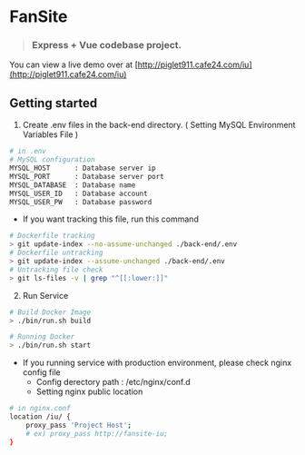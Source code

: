 # FanSite
> ### Express + Vue codebase project.

You can view a live demo over at [http://piglet911.cafe24.com/iu](http://piglet911.cafe24.com/iu)

## Getting started

1. Create .env files in the back-end directory. ( Setting MySQL Environment Variables File )

```bash
# in .env
# MySQL configuration
MYSQL_HOST      : Database server ip
MYSQL_PORT      : Database server port
MYSQL_DATABASE  : Database name
MYSQL_USER_ID   : Database account
MYSQL_USER_PW   : Database password
```

-   If you want tracking this file, run this command

```bash
# Dockerfile tracking
> git update-index --no-assume-unchanged ./back-end/.env
# Dockerfile untracking
> git update-index --assume-unchanged ./back-end/.env
# Untracking file check
> git ls-files -v | grep "^[[:lower:]]"
```

2. Run Service

```bash
# Build Docker Image
> ./bin/run.sh build

# Running Docker
> ./bin/run.sh start
```

-   If you running service with production environment, please check nginx config file
    -   Config derectory path : /etc/nginx/conf.d
    -   Setting nginx public location

```bash
# in nginx.conf
location /iu/ {
    proxy_pass 'Project Host';
    # ex) proxy_pass http://fansite-iu;
}
```
